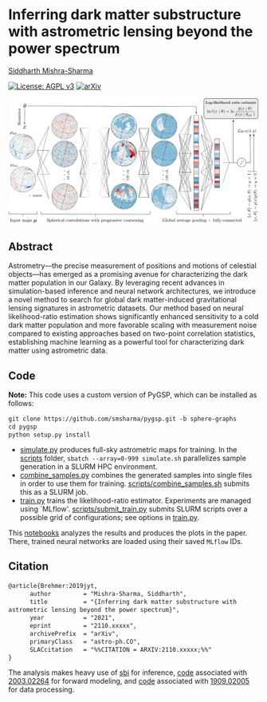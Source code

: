 # Inferring dark matter substructure with astrometric lensing beyond the power spectrum

[Siddharth Mishra-Sharma](smsharma@mit.edu)

[![License: AGPL v3](https://img.shields.io/badge/License-AGPL%20v3-blue.svg)](https://www.gnu.org/licenses/agpl-3.0)
[![arXiv](https://img.shields.io/badge/arXiv-2110.xxxxx%20-green.svg)](https://arxiv.org/abs/2110.xxxxx)

![Summary of model.](paper/arXiv-v1/figures/hig.png)

## Abstract

Astrometry&mdash;the precise measurement of positions and motions of celestial objects&mdash;has emerged as a promising avenue for characterizing the dark matter population in our Galaxy. By leveraging recent advances in simulation-based inference and neural network architectures, we introduce a novel method to search for global dark matter-induced gravitational lensing signatures in astrometric datasets. Our method based on neural likelihood-ratio estimation shows significantly enhanced sensitivity to a cold dark matter population and more favorable scaling with measurement noise compared to existing approaches based on two-point correlation statistics, establishing machine learning as a powerful tool for characterizing dark matter using astrometric data. 

## Code

**Note:** This code uses a custom version of PyGSP, which can be installed as follows:
```
git clone https://github.com/smsharma/pygsp.git -b sphere-graphs
cd pygsp
python setup.py install
```

- [simulate.py](simulate.py) produces full-sky astrometric maps for training. In the [scripts](scripts/) folder, `sbatch --array=0-999 simulate.sh` parallelizes sample generation in a SLURM HPC environment.
- [combine_samples.py](combine_samples.py) combines the generated samples into single files in order to use them for training. [scripts/combine_samples.sh](scripts/combine_samples.sh) submits this as a SLURM job.
- [train.py](train.py) trains the likelihood-ratio estimator. Experiments are managed using `MLflow'. [scripts/submit_train.py](scripts/submit_train.py) submits SLURM scripts over a possible grid of configurations; see options in [train.py](trian.py).

This [notebooks](notebooks/01_analysis.ipynb) analyzes the results and produces the plots in the paper. There, trained neural networks are loaded using their saved `MLflow` IDs.

## Citation

```
@article{Brehmer:2019jyt,
      author         = "Mishra-Sharma, Siddharth",
      title          = "{Inferring dark matter substructure with astrometric lensing beyond the power spectrum}",
      year           = "2021",
      eprint         = "2110.xxxxx",
      archivePrefix  = "arXiv",
      primaryClass   = "astro-ph.CO",
      SLACcitation   = "%%CITATION = ARXIV:2110.xxxxx;%%"
}
```

The analysis makes heavy use of [sbi](https://github.com/mackelab/sbi) for inference, [code](https://github.com/smsharma/astrometry-lensing-correlations) associated with [2003.02264](https://arxiv.org/abs/2003.02264) for forward modeling, and [code](https://github.com/smsharma/mining-for-substructure-lens) associated with [1909.02005](https://arxiv.org/abs/1909.02005) for data processing.